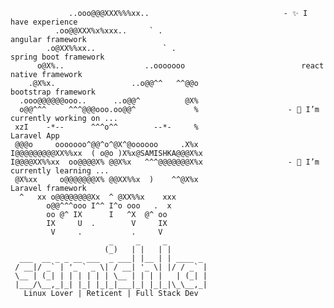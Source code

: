      
                 ..ooo@@@XXX%%%xx..                              - ✨ I have experience
              .oo@@XXX%x%xxx..     ` .                               angular framework 
            .o@XX%%xx..               ` .                            spring boot framework
          o@X%..                  ..ooooooo                          react native framework
        .@X%x.                 ..o@@^^   ^^@@o                       bootstrap framework
      .ooo@@@@@@ooo..      ..o@@^          @X%
      o@@^^^     ^^^@@@ooo.oo@@^             %                    - 🔭 I’m currently working on ...
     xzI    -*--      ^^^o^^        --*-     %                       Laravel App
     @@@o     ooooooo^@@^o^@X^@oooooo     .X%x
    I@@@@@@@@@XX%%xx  ( o@o )X%x@SAMISHKA@@@X%x
    I@@@@XX%%xx  oo@@@@X% @@X%x   ^^^@@@@@@@X%x                   - 🌱 I’m currently learning ...
     @X%xx     o@@@@@@@X% @@XX%%x  )    ^^@X%x                       Laravel framework
      ^   xx o@@@@@@@@Xx  ^ @XX%%x    xxx
            o@@^^^ooo I^^ I^o ooo   .  x
            oo @^ IX      I   ^X  @^ oo
            IX     U  .        V     IX
             V     .           .     V
                          _     _     _         
                         (_)   | |   | |        
      ___  __ _ _ __ ___  _ ___| |__ | | ____ _ 
     / __|/ _` | '_ ` _ \| / __| '_ \| |/ / _` |
     \__ | (_| | | | | | | \__ | | | |   | (_| |
     |___/\__,_|_| |_| |_|_|___|_| |_|_|\_\__,_|
       Linux Lover | Reticent | Full Stack Dev  
                                            
                                            

<!--
**lahirusamishka/lahirusamishka** is a ✨ _special_ ✨ repository because its `README.md` (this file) appears on your GitHub profile.

Here are some ideas to get you started:

- 🔭 I’m currently working on ...
- 🌱 I’m currently learning ...
- 👯 I’m looking to collaborate on ...
- 🤔 I’m looking for help with ...
- 💬 Ask me about ...
- 📫 How to reach me: ...
- 😄 Pronouns: ...
- ⚡ Fun fact: ...
-->
